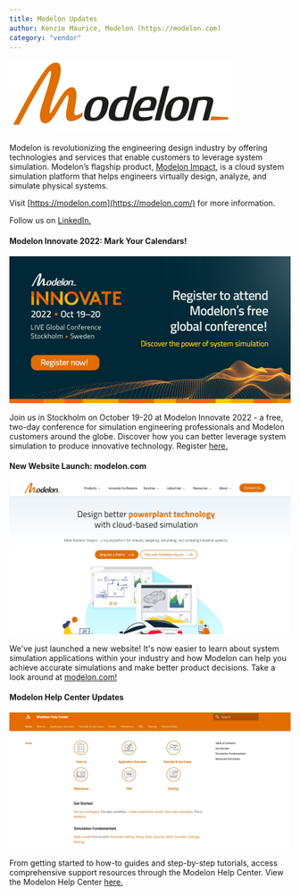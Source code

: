```yaml
---
title: Modelon Updates
author: Kenzie Maurice, Modelon (https://modelon.com)
category: "vendor"
---
```


![](Modelon_Orange_400.jpg)

Modelon is revolutionizing the engineering design industry by offering technologies and services that enable customers to leverage system simulation. Modelon’s flagship product, [Modelon Impact](https://modelon.com/modelon-impact/), is a cloud system simulation platform that helps engineers virtually design, analyze, and simulate physical systems.

Visit [https://modelon.com](https://modelon.com/) for more information. 

Follow us on [LinkedIn.](https://www.linkedin.com/company/modelon)

#### Modelon Innovate 2022: Mark Your Calendars!

[<img src= "Modelon_Innovate_Register_1200_627_v2.jpeg" alt= "Modelon Innovate 2022" width="600px">](https://modelon.com/innovate/)

Join us in Stockholm on October 19-20 at Modelon Innovate 2022 - a free, two-day conference for simulation engineering professionals and Modelon customers around the globe. Discover how you can better leverage system simulation to produce innovative technology. 
Register [here.](https://modelon.com/innovate/register/)

#### New Website Launch: modelon.com

[<img src= "New website.jpg" alt= "modelon.com" width="600px">](https://modelon.com/)

We've just launched a new website! It's now easier to learn about system simulation applications within your industry and how Modelon can help you achieve accurate simulations and make better product decisions. Take a look around at [modelon.com!](https://modelon.com/)

#### Modelon Help Center Updates

[<img src= "Help Center.jpg" alt= "Modelon Help Center" width="600px">](https://help.modelon.com/latest/)

From getting started to how-to guides and step-by-step tutorials, access comprehensive support resources through the Modelon Help Center. View the Modelon Help Center [here.](https://help.modelon.com/latest/) 
